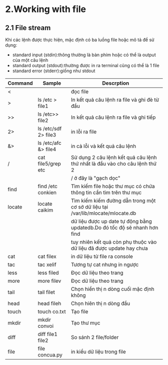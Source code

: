 # 2.Working with file 
## 2.1 File stream
Khi các lệnh được thực hiện, mặc định có ba luồng file hoặc mô tả để sử dụng:
* standard input (stdin):thông thường là bàn phím hoặc có thể là output của một câu lệnh
* standard output (stdout):thường được in ra terminal cũng có thể là 1 file
* standard error (stderr):giống như stdout

| Command |Sample|Descrption |
|---------|------|-----------|
|<||	đọc file |
|>|ls /etc > file1|In kết quả câu lệnh ra file và ghi đè từ đầu|
|>>|ls /etc>> file2|In kết quả câu lệnh ra file và ghi tiếp|
|2>|ls /etc/sdf 2> file3|in lỗi ra file|
|&>|ls /etc/afc &> file4| in cả lỗi và kết quả câu lệnh|
| / | cat file5/grep etc|Sử dụng 2 câu lệnh kết quả câu lệnh thứ nhất là đầu vào cho câu lệnh thứ 2|
|||/ ở đây là "gạch dọc"|
|find|find /etc conkien	|Tìm kiếm file hoặc thư mục có chứa thông tin cần tìm trên thư mục|
|locate|locate caikim|Tìm kiếm kiếm đường dẫn trong một cơ sở dữ liệu tại /var/lib/mlocate/mlocate.db |
|||dữ liệu được up date tự động bằng updatedb.Do đó tốc độ sẽ nhanh hơn find |
|||tuy nhiên kết quả còn phụ thuộc vào dữ liệu đã được update hay chưa|
|cat|cat filex|in dữ liệu từ file ra console| 
|tac|tac xelif|Tương tự cat nhưng in ngược|
|less|less filed|Đọc dữ liệu theo trang|
|more|more filev|Đọc dữ liệu theo trang|
|tail|tail	filet|Chọn hiển thị n dòng cuối mặc định không |
|head|head fileh|Chọn hiên thị n dòng đầu|
|touch|touch co.txt|Tạo file|
|mkdir|mkdir convoi|	Tạo thư mục|
|diff	|diff file1 file2|So sánh 2 file/folder|
|file	|file concua.py|in kiểu dữ liệu trong file|
